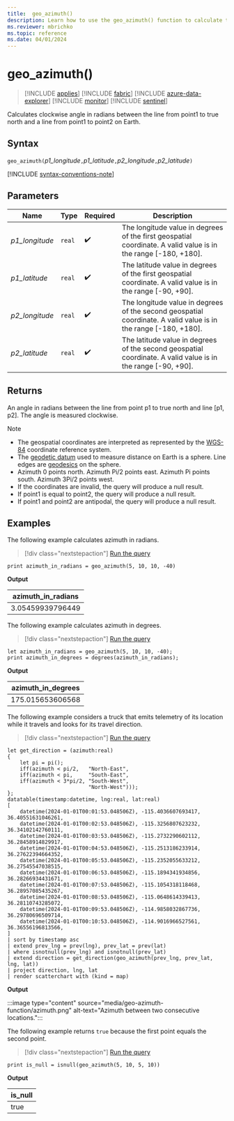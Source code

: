 ```yaml
---
title:  geo_azimuth()
description: Learn how to use the geo_azimuth() function to calculate the angle between the true north and a line on Earth.
ms.reviewer: mbrichko
ms.topic: reference
ms.date: 04/01/2024
---
```

# geo_azimuth()

> [!INCLUDE [applies](../includes/applies-to-version/applies.md)] [!INCLUDE [fabric](../includes/applies-to-version/fabric.md)] [!INCLUDE [azure-data-explorer](../includes/applies-to-version/azure-data-explorer.md)] [!INCLUDE [monitor](../includes/applies-to-version/monitor.md)] [!INCLUDE [sentinel](../includes/applies-to-version/sentinel.md)]

Calculates clockwise angle in radians between the line from point1 to true north and a line from point1 to point2 on Earth.

## Syntax

`geo_azimuth(`*p1_longitude*`,`*p1_latitude*`,`*p2_longitude*`,`*p2_latitude*`)`

[!INCLUDE [syntax-conventions-note](../includes/syntax-conventions-note.md)]

## Parameters

| Name | Type | Required | Description |
|--|--|--|--|
|*p1_longitude*| `real` |  :heavy_check_mark: | The longitude value in degrees of the first geospatial coordinate. A valid value is in the range [-180, +180].|
|*p1_latitude*| `real` |  :heavy_check_mark: | The latitude value in degrees of the first geospatial coordinate. A valid value is in the range [-90, +90].|
|*p2_longitude*| `real` |  :heavy_check_mark: | The longitude value in degrees of the second geospatial coordinate. A valid value is in the range [-180, +180].|
|*p2_latitude*| `real` |  :heavy_check_mark: | The latitude value in degrees of the second geospatial coordinate. A valid value is in the range [-90, +90].|

## Returns

An angle in radians between the line from point p1 to true north and line [p1, p2]. The angle is measured clockwise.

> [!NOTE]
>
> * The geospatial coordinates are interpreted as represented by the [WGS-84](https://earth-info.nga.mil/index.php?dir=wgs84&action=wgs84) coordinate reference system.
> * The [geodetic datum](https://en.wikipedia.org/wiki/Geodetic_datum) used to measure distance on Earth is a sphere. Line edges are [geodesics](https://en.wikipedia.org/wiki/Geodesic) on the sphere.
> * Azimuth 0 points north. Azimuth Pi/2 points east. Azimuth Pi points south. Azimuth 3Pi/2 points west.
> * If the coordinates are invalid, the query will produce a null result.
> * If point1 is equal to point2, the query will produce a null result.
> * If point1 and point2 are antipodal, the query will produce a null result.

## Examples

The following example calculates azimuth in radians.

> [!div class="nextstepaction"]
> <a href="https://dataexplorer.azure.com/clusters/help/databases/Samples?query=H4sIAAAAAAAAAysoyswrUUisyswtLcmIz8yLL0pMyUzMK1awVUhPzY%2BHSmiY6igYGkCwromBJgCWKj32NgAAAA%3D%3D" target="_blank">Run the query</a>
```kusto
print azimuth_in_radians = geo_azimuth(5, 10, 10, -40)
```

**Output**

|azimuth_in_radians|
|---|
|3.05459939796449|

The following example calculates azimuth in degrees.

> [!div class="nextstepaction"]
> <a href="https://dataexplorer.azure.com/clusters/help/databases/Samples?query=H4sIAAAAAAAAA8tJLVFIrMrMLS3JiM%2FMiy9KTMlMzCtWsFVIT82Ph0pomOooGBpAsK6JgaY1L1dBUWYeisaU1PSi1FSQRihLA9NUTWsA0SMJ2G4AAAA%3D" target="_blank">Run the query</a>
```kusto
let azimuth_in_radians = geo_azimuth(5, 10, 10, -40);
print azimuth_in_degrees = degrees(azimuth_in_radians);
```

**Output**

|azimuth_in_degrees|
|---|
|175.015653606568|

The following example considers a truck that emits telemetry of its location while it travels and looks for its travel direction.

> [!div class="nextstepaction"]
> <a href="https://dataexplorer.azure.com/clusters/help/databases/Samples?query=H4sIAAAAAAAAA4WUyW7bMBCG734KIiepkFMOlyHpNMdee2mBAi0Cg3GYWK28QGaaru%2FeX7LsdBFsyQd6%2BM83C8VpUhYPKc%2Fv6jYtcr1Zi2tRxO%2F16jEvZ22KTTn5MRF4Ggi3NXa3dVFe9ab6%2Fv4gFa9gf6kqWC%2FebNq8nL6Ou3xRjeo6FXRvN4%2BndPrFnjjo3qejbvwZ4va6skSKv64mdzHjvW1SkesVNuJqO4Mtdf8q0awf%2BhKxinko9mMf4aAplFRmKgm%2Fd1LOJM2svpTGW8kfykpMieylkZpZOg7akKuEZlisJdYkDSum6iRRjRC1suxBVBpvTwRaKjLKsSQ6Q9QjROW0UkEyILQnKm%2BsD2S8CgFpnySaMaIlTR4pakD2RCSsdDDMRlt1mmjHiPBC41hrdcjRWWOtcVJ7S%2FY0kUeI5INB53Aw3vJQteLuoIwmdmf66MaI0sLVE3nDfiAG66S3Xc18po9%2BhCjZeCaDNhrSA5FIOqMVdO5MH8N%2FRHMZvPUS3uycHqoOzksObGVwOKxTRJJjREnwZovzwOfcf4%2BMg6LAnrRlriY3k59ih%2Bsnbr%2BJ400TcbcQ2Ehfc1rfiW2bvsxx5boRgmWBJQLsrTEfrTGX8HlapjaJerfe5PVj0xQH51JEoP61732GOH9Osr8mW%2FGQNvNhvhyBzxn086AfBWVH27abT%2FB7xj3vY7dFpNSK3SLmnNrFMqL2pxpzq%2FhcI4drsYrb8je1JEbnXAUAAA%3D%3D" target="_blank">Run the query</a>
```kusto
let get_direction = (azimuth:real)
{
    let pi = pi();
    iff(azimuth < pi/2,   "North-East",
    iff(azimuth < pi,     "South-East",
    iff(azimuth < 3*pi/2, "South-West",
                          "North-West")));
};
datatable(timestamp:datetime, lng:real, lat:real)
[
    datetime(2024-01-01T00:01:53.048506Z), -115.4036607693417, 36.40551631046261,
    datetime(2024-01-01T00:02:53.048506Z), -115.3256807623232, 36.34102142760111,
    datetime(2024-01-01T00:03:53.048506Z), -115.2732290602112, 36.28458914829917,
    datetime(2024-01-01T00:04:53.048506Z), -115.2513186233914, 36.27622394664352,
    datetime(2024-01-01T00:05:53.048506Z), -115.2352055633212, 36.27545547038515,
    datetime(2024-01-01T00:06:53.048506Z), -115.1894341934856, 36.28266934431671,
    datetime(2024-01-01T00:07:53.048506Z), -115.1054318118468, 36.28957085435267,
    datetime(2024-01-01T00:08:53.048506Z), -115.0648614339413, 36.28110743285072,
    datetime(2024-01-01T00:09:53.048506Z), -114.9858032867736, 36.29780696509714,
    datetime(2024-01-01T00:10:53.048506Z), -114.9016966527561, 36.36556196813566,
]
| sort by timestamp asc 
| extend prev_lng = prev(lng), prev_lat = prev(lat)
| where isnotnull(prev_lng) and isnotnull(prev_lat)
| extend direction = get_direction(geo_azimuth(prev_lng, prev_lat, lng, lat))
| project direction, lng, lat
| render scatterchart with (kind = map)
```

**Output**

:::image type="content" source="media/geo-azimuth-function/azimuth.png" alt-text="Azimuth between two consecutive locations.":::

The following example returns `true` because the first point equals the second point.

> [!div class="nextstepaction"]
> <a href="https://dataexplorer.azure.com/clusters/help/databases/Samples?query=H4sIAAAAAAAAAysoyswrUcgsjs8rzclRsAWyQAyN9NT8%2BMSqzNzSkgwNUx0FQwMdBTClqQkAkB%2FPgDEAAAA%3D" target="_blank">Run the query</a>
```kusto
print is_null = isnull(geo_azimuth(5, 10, 5, 10))
```

**Output**

|is_null|
|---|
|true|
